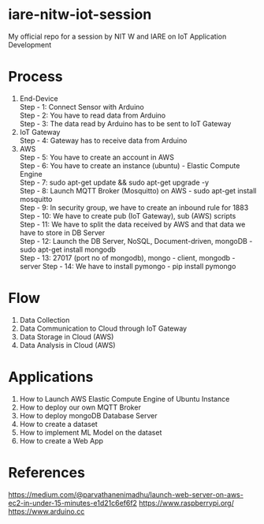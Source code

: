 # iare-nitw-iot-session
My official repo for a session by NIT W and IARE on IoT Application Development

# Process
1. End-Device <br/>
Step - 1: Connect Sensor with Arduino <br/>
Step - 2: You have to read data from Arduino <br/>
Step - 3: The data read by Arduino has to be sent to IoT Gateway <br/> 
2. IoT Gateway <br/>
Step - 4: Gateway has to receive data from Arduino <br/>
3. AWS <br/>
Step - 5: You have to create an account in AWS <br/>
Step - 6: You have to create an instance (ubuntu) - Elastic Compute Engine <br/>
Step - 7: sudo apt-get update && sudo apt-get upgrade -y <br/>
Step - 8: Launch MQTT Broker (Mosquitto) on AWS - sudo apt-get install mosquitto <br/>
Step - 9: In security group, we have to create an inbound rule for 1883 <br/>
Step - 10: We have to create pub (IoT Gateway), sub (AWS) scripts  <br/>
Step - 11: We have to split the data received by AWS and that data we have to store in DB Server <br/>
Step - 12: Launch the DB Server, NoSQL, Document-driven, mongoDB - sudo apt-get install mongodb <br/> 
Step - 13: 27017 (port no of mongodb), mongo - client, mongodb - server
Step - 14: We have to install pymongo - pip install pymongo <br/>

# Flow
1. Data Collection
2. Data Communication to Cloud through IoT Gateway
3. Data Storage in Cloud (AWS)
4. Data Analysis in Cloud (AWS)

# Applications

1. How to Launch AWS Elastic Compute Engine of Ubuntu Instance
2. How to deploy our own MQTT Broker
3. How to deploy mongoDB Database Server
4. How to create a dataset
5. How to implement ML Model on the dataset
6. How to create a Web App

# References
https://medium.com/@parvathanenimadhu/launch-web-server-on-aws-ec2-in-under-15-minutes-e1d21c6ef6f2
https://www.raspberrypi.org/
https://www.arduino.cc
